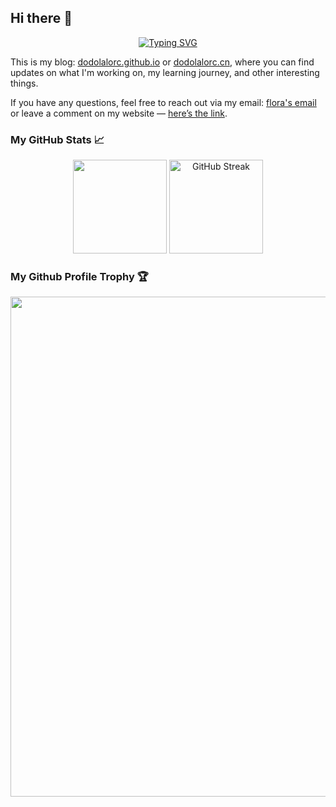 ## Hi there 👋

<div align="center">
<a href="https://git.io/typing-svg"><img src="https://readme-typing-svg.demolab.com?font=Monaco+Nerd+Font+Mono&duration=2000&pause=1000&color=4C6CF7&center=true&vCenter=true&multiline=true&width=600&height=100&lines=Hello+everyone%2C+I'm+Flora%2C;currently+a+junior+majoring+in+Computer+Science;+and+I'm+doing+an+internship." alt="Typing SVG" /></a>
</div>

This is my blog: [dodolalorc.github.io](https://dodolalorc.github.io/) or [dodolalorc.cn](https://dodolalorc.cn/), where you can find updates on what I'm working on, my learning journey, and other interesting things.

If you have any questions, feel free to reach out via my email: [flora's email](mailto:chenflora124@gmail.com) or leave a comment on my website — [here’s the link](https://dodolalorc.github.io/about/).

### My GitHub Stats 📈

<div align="center">
  <img height="150" src="https://github-readme-stats.vercel.app/api?username=dodolalorc&count_private=true&show_icons=true&theme=radical&show_owner=true?include_all_commits=true" />
  <!-- <img height="150" width="350" src="https://github-readme-stats.vercel.app/api/top-langs/?username=dodolalorc&layout=compact&theme=radical&hide=javascript,html" /> -->
  <img height="150" src="https://github-readme-streak-stats.herokuapp.com?user=dodolalorc&theme=radical&locale=zh_Hans&short_numbers=true" alt="GitHub Streak" />
</div>

### My Github Profile Trophy 🏆

<div align="center">
  <a href="https://github.com/ryo-ma/github-profile-trophy">
    <img width=800 src="https://github-profile-trophy.vercel.app/?username=dodolalorc&column=10&theme=tokyonight&no-frame=true"/>
  </a>
</div>

<!-- ### My WakaTime Stats 📈 -->

<!-- <img align="center" src="./github-metrics.svg" alt="Metrics" width="100%" /> -->